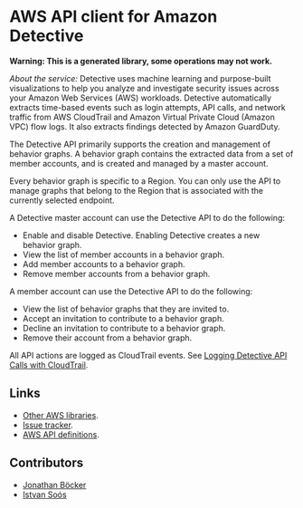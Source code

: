 # AWS API client for Amazon Detective

**Warning: This is a generated library, some operations may not work.**

*About the service:*
Detective uses machine learning and purpose-built visualizations to help you
analyze and investigate security issues across your Amazon Web Services
(AWS) workloads. Detective automatically extracts time-based events such as
login attempts, API calls, and network traffic from AWS CloudTrail and
Amazon Virtual Private Cloud (Amazon VPC) flow logs. It also extracts
findings detected by Amazon GuardDuty.

The Detective API primarily supports the creation and management of behavior
graphs. A behavior graph contains the extracted data from a set of member
accounts, and is created and managed by a master account.

Every behavior graph is specific to a Region. You can only use the API to
manage graphs that belong to the Region that is associated with the
currently selected endpoint.

A Detective master account can use the Detective API to do the following:

<ul>
<li>
Enable and disable Detective. Enabling Detective creates a new behavior
graph.
</li>
<li>
View the list of member accounts in a behavior graph.
</li>
<li>
Add member accounts to a behavior graph.
</li>
<li>
Remove member accounts from a behavior graph.
</li>
</ul>
A member account can use the Detective API to do the following:

<ul>
<li>
View the list of behavior graphs that they are invited to.
</li>
<li>
Accept an invitation to contribute to a behavior graph.
</li>
<li>
Decline an invitation to contribute to a behavior graph.
</li>
<li>
Remove their account from a behavior graph.
</li>
</ul>
All API actions are logged as CloudTrail events. See <a
href="https://docs.aws.amazon.com/detective/latest/adminguide/logging-using-cloudtrail.html">Logging
Detective API Calls with CloudTrail</a>.

## Links

- [Other AWS libraries](https://github.com/agilord/aws_client/tree/master/generated).
- [Issue tracker](https://github.com/agilord/aws_client/issues).
- [AWS API definitions](https://github.com/aws/aws-sdk-js/tree/master/apis).

## Contributors

- [Jonathan Böcker](https://github.com/Schwusch)
- [Istvan Soós](https://github.com/isoos)

